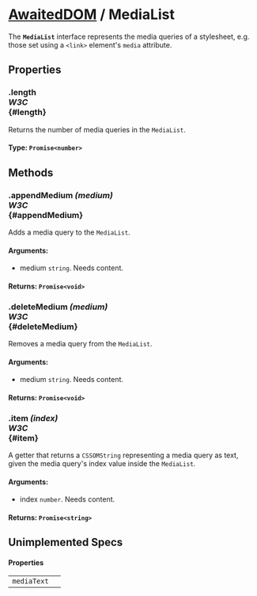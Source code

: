 # [AwaitedDOM](../basic-client/awaited-dom) <span>/</span> MediaList

<div class='overview'>The <code><strong>MediaList</strong></code> interface represents the media queries of a stylesheet, e.g. those set using a <code>&lt;link&gt;</code> element's <code>media</code> attribute.</div>

## Properties

### .length <div class="specs"><i>W3C</i></div> {#length}

Returns the number of media queries in the <code>MediaList</code>.

#### **Type**: `Promise<number>`

## Methods

### .appendMedium *(medium)* <div class="specs"><i>W3C</i></div> {#appendMedium}

Adds a media query to the <code>MediaList</code>.

#### **Arguments**:


 - medium `string`. Needs content.

#### **Returns**: `Promise<void>`

### .deleteMedium *(medium)* <div class="specs"><i>W3C</i></div> {#deleteMedium}

Removes a media query from the <code>MediaList</code>.

#### **Arguments**:


 - medium `string`. Needs content.

#### **Returns**: `Promise<void>`

### .item *(index)* <div class="specs"><i>W3C</i></div> {#item}

A getter that returns a <code>CSSOMString</code> representing a media query as text, given the media query's index value inside the <code>MediaList</code>.

#### **Arguments**:


 - index `number`. Needs content.

#### **Returns**: `Promise<string>`

## Unimplemented Specs

#### Properties

|     |     |
| --- | --- |
| `mediaText` |  |
